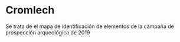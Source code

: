 # Cromlech
Se trata de el mapa de identificación de elementos de la campaña de prospección arqueológica de 2019
